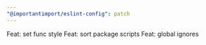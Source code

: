```yaml
---
"@importantimport/eslint-config": patch
---
```


Feat: set func style
Feat: sort package scripts
Feat: global ignores
